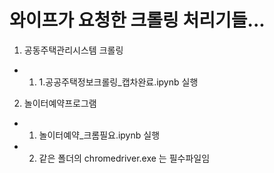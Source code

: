 # 와이프가 요청한 크롤링 처리기들...

1. 공동주택관리시스템 크롤링
  - 1. 1.공공주택정보크롤링_캡차완료.ipynb 실행
  
2. 놀이터예약프로그램
  - 1. 놀이터예약_크롬필요.ipynb 실행
  - 2. 같은 폴더의 chromedriver.exe 는 필수파일임
